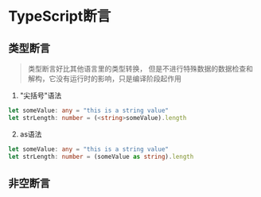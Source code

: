 # TypeScript断言

## 类型断言
> 类型断言好比其他语言里的类型转换， 但是不进行特殊数据的数据检查和解构，它没有运行时的影响，只是编译阶段起作用
1. "尖括号"语法
  ```ts
  let someValue: any = "this is a string value"
  let strLength: number = (<string>someValue).length
  ```
2. as语法
  ```ts
  let someValue: any = "this is a string value"
  let strLength: number = (someValue as string).length
  ```

## 非空断言

